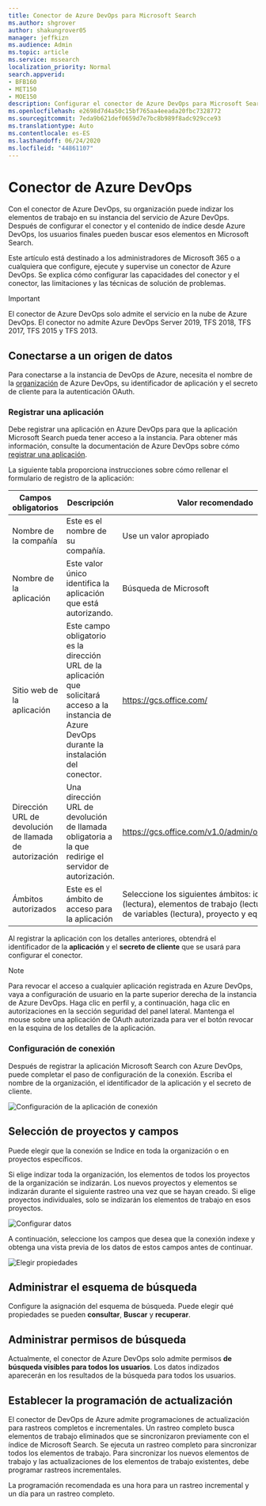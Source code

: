 ```yaml
---
title: Conector de Azure DevOps para Microsoft Search
ms.author: shgrover
author: shakungrover05
manager: jeffkizn
ms.audience: Admin
ms.topic: article
ms.service: mssearch
localization_priority: Normal
search.appverid:
- BFB160
- MET150
- MOE150
description: Configurar el conector de Azure DevOps para Microsoft Search
ms.openlocfilehash: e2698d7d4a50c15bf765aa4eeada20fbc7328772
ms.sourcegitcommit: 7eda9b621def0659d7e7bc8b989f8adc929cce93
ms.translationtype: Auto
ms.contentlocale: es-ES
ms.lasthandoff: 06/24/2020
ms.locfileid: "44861107"
---
```

# <a name="azure-devops-connector"></a>Conector de Azure DevOps

Con el conector de Azure DevOps, su organización puede indizar los elementos de trabajo en su instancia del servicio de Azure DevOps. Después de configurar el conector y el contenido de índice desde Azure DevOps, los usuarios finales pueden buscar esos elementos en Microsoft Search.

Este artículo está destinado a los administradores de Microsoft 365 o a cualquiera que configure, ejecute y supervise un conector de Azure DevOps. Se explica cómo configurar las capacidades del conector y el conector, las limitaciones y las técnicas de solución de problemas.

>[!IMPORTANT]
>El conector de Azure DevOps solo admite el servicio en la nube de Azure DevOps. El conector no admite Azure DevOps Server 2019, TFS 2018, TFS 2017, TFS 2015 y TFS 2013.

## <a name="connect-to-a-data-source"></a>Conectarse a un origen de datos

Para conectarse a la instancia de DevOps de Azure, necesita el nombre de la [organización](https://docs.microsoft.com/azure/devops/organizations/accounts/create-organization) de Azure DevOps, su identificador de aplicación y el secreto de cliente para la autenticación OAuth.

### <a name="register-an-app"></a>Registrar una aplicación

Debe registrar una aplicación en Azure DevOps para que la aplicación Microsoft Search pueda tener acceso a la instancia. Para obtener más información, consulte la documentación de Azure DevOps sobre cómo [registrar una aplicación](https://docs.microsoft.com/azure/devops/integrate/get-started/authentication/oauth?view=azure-devops#register-your-app).

La siguiente tabla proporciona instrucciones sobre cómo rellenar el formulario de registro de la aplicación:

 **Campos obligatorios** | **Descripción**      | **Valor recomendado**
--- | --- | ---
| Nombre de la compañía         | Este es el nombre de su compañía. | Use un valor apropiado   |
| Nombre de la aplicación     | Este valor único identifica la aplicación que está autorizando.    | Búsqueda de Microsoft     |
| Sitio web de la aplicación  | Este campo obligatorio es la dirección URL de la aplicación que solicitará acceso a la instancia de Azure DevOps durante la instalación del conector.  | <https://gcs.office.com/>                |
| Dirección URL de devolución de llamada de autorización        | Una dirección URL de devolución de llamada obligatoria a la que redirige el servidor de autorización. | <https://gcs.office.com/v1.0/admin/oauth/callback>|
| Ámbitos autorizados | Este es el ámbito de acceso para la aplicación | Seleccione los siguientes ámbitos: identidad (lectura), elementos de trabajo (lectura), grupos de variables (lectura), proyecto y equipo (lectura)|

Al registrar la aplicación con los detalles anteriores, obtendrá el identificador de la **aplicación** y el **secreto de cliente** que se usará para configurar el conector.

>[!NOTE]
>Para revocar el acceso a cualquier aplicación registrada en Azure DevOps, vaya a configuración de usuario en la parte superior derecha de la instancia de Azure DevOps. Haga clic en perfil y, a continuación, haga clic en autorizaciones en la sección seguridad del panel lateral. Mantenga el mouse sobre una aplicación de OAuth autorizada para ver el botón revocar en la esquina de los detalles de la aplicación.

### <a name="connection-settings"></a>Configuración de conexión

Después de registrar la aplicación Microsoft Search con Azure DevOps, puede completar el paso de configuración de la conexión. Escriba el nombre de la organización, el identificador de la aplicación y el secreto de cliente.

![Configuración de la aplicación de conexión](media/ADO_Connection_settings_2.png)

## <a name="select-projects-and-fields"></a>Selección de proyectos y campos

Puede elegir que la conexión se Indice en toda la organización o en proyectos específicos.

Si elige indizar toda la organización, los elementos de todos los proyectos de la organización se indizarán. Los nuevos proyectos y elementos se indizarán durante el siguiente rastreo una vez que se hayan creado. Si elige proyectos individuales, solo se indizarán los elementos de trabajo en esos proyectos.

![Configurar datos](media/ADO_Configure_data.png)

A continuación, seleccione los campos que desea que la conexión indexe y obtenga una vista previa de los datos de estos campos antes de continuar.

![Elegir propiedades](media/ADO_choose_properties.png)

## <a name="manage-the-search-schema"></a>Administrar el esquema de búsqueda

Configure la asignación del esquema de búsqueda. Puede elegir qué propiedades se pueden **consultar**, **Buscar** y **recuperar**.

## <a name="manage-search-permissions"></a>Administrar permisos de búsqueda

Actualmente, el conector de Azure DevOps solo admite permisos **de búsqueda visibles para todos los usuarios**. Los datos indizados aparecerán en los resultados de la búsqueda para todos los usuarios.

## <a name="set-the-refresh-schedule"></a>Establecer la programación de actualización

El conector de DevOps de Azure admite programaciones de actualización para rastreos completos e incrementales. Un rastreo completo busca elementos de trabajo eliminados que se sincronizaron previamente con el índice de Microsoft Search. Se ejecuta un rastreo completo para sincronizar todos los elementos de trabajo. Para sincronizar los nuevos elementos de trabajo y las actualizaciones de los elementos de trabajo existentes, debe programar rastreos incrementales.

La programación recomendada es una hora para un rastreo incremental y un día para un rastreo completo.
